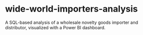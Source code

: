 # wide-world-importers-analysis
A SQL-based analysis of a wholesale novelty goods importer and distributor, visualized with a Power BI dashboard.
